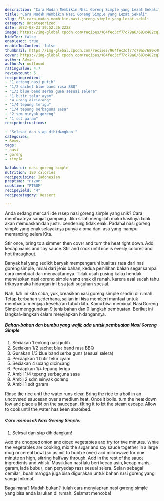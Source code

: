 ```yaml
---
description: "Cara Mudah Membikin Nasi Goreng Simple yang Lezat Sekali"
title: "Cara Mudah Membikin Nasi Goreng Simple yang Lezat Sekali"
slug: 673-cara-mudah-membikin-nasi-goreng-simple-yang-lezat-sekali
category: Uncategorized
date: 2022-08-23T19:52:36.222Z
image: https://img-global.cpcdn.com/recipes/964fec3cf77c79a6/680x482cq70/nasi-goreng-simple-foto-resep-utama.jpg
hideToc: false
enableToc: true
enableTocContent: false
thumbnail: https://img-global.cpcdn.com/recipes/964fec3cf77c79a6/680x482cq70/nasi-goreng-simple-foto-resep-utama.jpg
cover: https://img-global.cpcdn.com/recipes/964fec3cf77c79a6/680x482cq70/nasi-goreng-simple-foto-resep-utama.jpg
author: Admin
authorAv: notfound
ratingvalue: 4.7
reviewcount: 5
recipeingredient:
- "1 entong nasi putih"
- "1/2 sachet blue band rasa BBQ"
- "1/3 blue band serba guna sesuai selera"
- "1 butir telur ayam"
- "4 udang dicincang"
- "1/4 tepung terigu"
- "1/4 tepung serbaguna sasa"
- "2 sdm minyak goreng"
- "1 sdt garam"
recipeinstructions:

- "Selesai dan siap dihidangkan!"
categories:
- Resep
tags:
- nasi
- goreng
- simple

katakunci: nasi goreng simple 
nutrition: 180 calories
recipecuisine: Indonesian
preptime: "PT20M"
cooktime: "PT60M"
recipeyield: "4"
recipecategory: Dessert

---
```





Anda sedang mencari ide resep nasi goreng simple yang unik? Cara membuatnya sangat gampang. Jika salah mengolah maka hasilnya tidak akan memuaskan dan justru cenderung tidak enak. Padahal nasi goreng simple yang enak selayaknya punya aroma dan rasa yang mampu memancing selera Kita.





Stir once, bring to a simmer, then cover and turn the heat right down. Add kecap manis and soy sauce. Stir and cook until rice is evenly colored and hot throughout.

Banyak hal yang sedikit banyak mempengaruhi kualitas rasa dari nasi goreng simple, mulai dari jenis bahan, kedua pemilihan bahan segar sampai cara membuat dan menyajikannya. Tidak usah pusing kalau hendak menyiapkan nasi goreng simple yang enak di rumah, karena asal sudah tahu triknya maka hidangan ini bisa jadi suguhan spesial.






Nah, kali ini kita coba, yuk, kreasikan nasi goreng simple sendiri di rumah. Tetap berbahan sederhana, sajian ini bisa memberi manfaat untuk membantu menjaga kesehatan tubuh kita. Kamu bisa membuat Nasi Goreng Simple menggunakan 9 jenis bahan dan 0 langkah pembuatan. Berikut ini langkah-langkah dalam menyiapkan hidangannya.

<!--inarticleads1-->

##### Bahan-bahan dan bumbu yang wajib ada untuk pembuatan Nasi Goreng Simple:

1. Sediakan 1 entong nasi putih
1. Sediakan 1/2 sachet blue band rasa BBQ
1. Gunakan 1/3 blue band serba guna (sesuai selera)
1. Persiapkan 1 butir telur ayam
1. Sediakan 4 udang dicincang
1. Persiapkan 1/4 tepung terigu
1. Ambil 1/4 tepung serbaguna sasa
1. Ambil 2 sdm minyak goreng
1. Ambil 1 sdt garam


Rinse the rice until the water runs clear. Bring the rice to a boil in an uncovered saucepan over a medium heat. Once it boils, turn the heat down low and place a lid on the saucepan, tilting it to let the steam escape. Allow to cook until the water has been absorbed. 

<!--inarticleads2-->

##### Cara memasak Nasi Goreng Simple:


1. Selesai dan siap dihidangkan!

Add the chopped onion and diced vegetables and fry for five minutes. While the vegetables are cooking, mix the sugar and soy sauce together in a large mug or cereal bowl (so as not to bubble over) and microwave for one minute on high, stirring halfway through. Add in the rest of the sauce ingredients and whisk. Masukkan nasi lalu beri kecap asin, kecap manis, garam, lada bubuk, dan penyedap rasa sesuai selera. Selain sebagai cemilan, buah mangga juga bisa digunakan untuk bahan nasi goreng yang sangat nikmat. 

Bagaimana? Mudah bukan? Itulah cara menyiapkan nasi goreng simple yang bisa anda lakukan di rumah. Selamat mencoba!
